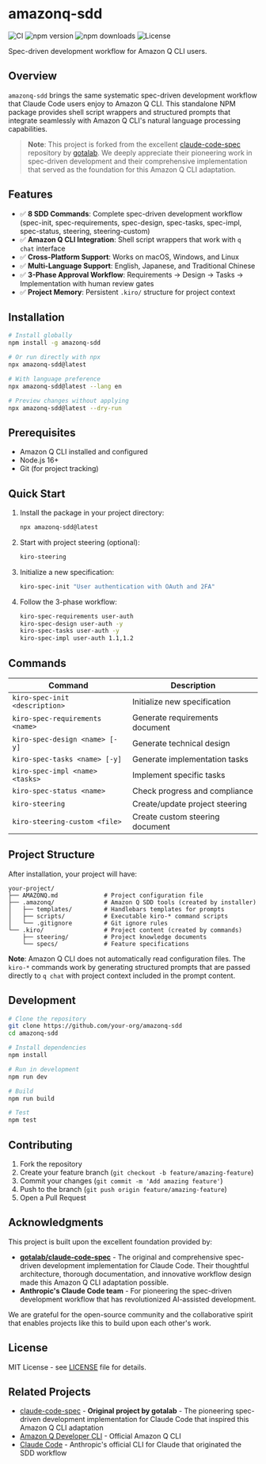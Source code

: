 # amazonq-sdd

![CI](https://github.com/yi-john-huang/amazonq-sdd/workflows/CI/badge.svg)
![npm version](https://img.shields.io/npm/v/amazonq-sdd)
![npm downloads](https://img.shields.io/npm/dm/amazonq-sdd)
![License](https://img.shields.io/npm/l/amazonq-sdd)

Spec-driven development workflow for Amazon Q CLI users.

## Overview

`amazonq-sdd` brings the same systematic spec-driven development workflow that Claude Code users enjoy to Amazon Q CLI. This standalone NPM package provides shell script wrappers and structured prompts that integrate seamlessly with Amazon Q CLI's natural language processing capabilities.

> **Note**: This project is forked from the excellent [claude-code-spec](https://github.com/gotalab/claude-code-spec) repository by [gotalab](https://github.com/gotalab). We deeply appreciate their pioneering work in spec-driven development and their comprehensive implementation that served as the foundation for this Amazon Q CLI adaptation.

## Features

- ✅ **8 SDD Commands**: Complete spec-driven development workflow (spec-init, spec-requirements, spec-design, spec-tasks, spec-impl, spec-status, steering, steering-custom)
- ✅ **Amazon Q CLI Integration**: Shell script wrappers that work with `q chat` interface
- ✅ **Cross-Platform Support**: Works on macOS, Windows, and Linux
- ✅ **Multi-Language Support**: English, Japanese, and Traditional Chinese
- ✅ **3-Phase Approval Workflow**: Requirements → Design → Tasks → Implementation with human review gates
- ✅ **Project Memory**: Persistent `.kiro/` structure for project context

## Installation

```bash
# Install globally
npm install -g amazonq-sdd

# Or run directly with npx
npx amazonq-sdd@latest

# With language preference
npx amazonq-sdd@latest --lang en

# Preview changes without applying
npx amazonq-sdd@latest --dry-run
```

## Prerequisites

- Amazon Q CLI installed and configured
- Node.js 16+ 
- Git (for project tracking)

## Quick Start

1. Install the package in your project directory:
   ```bash
   npx amazonq-sdd@latest
   ```

2. Start with project steering (optional):
   ```bash
   kiro-steering
   ```

3. Initialize a new specification:
   ```bash
   kiro-spec-init "User authentication with OAuth and 2FA"
   ```

4. Follow the 3-phase workflow:
   ```bash
   kiro-spec-requirements user-auth
   kiro-spec-design user-auth -y  
   kiro-spec-tasks user-auth -y
   kiro-spec-impl user-auth 1.1,1.2
   ```

## Commands

| Command | Description |
|---------|-------------|
| `kiro-spec-init <description>` | Initialize new specification |
| `kiro-spec-requirements <name>` | Generate requirements document |
| `kiro-spec-design <name> [-y]` | Generate technical design |
| `kiro-spec-tasks <name> [-y]` | Generate implementation tasks |
| `kiro-spec-impl <name> <tasks>` | Implement specific tasks |
| `kiro-spec-status <name>` | Check progress and compliance |
| `kiro-steering` | Create/update project steering |
| `kiro-steering-custom <file>` | Create custom steering document |

## Project Structure

After installation, your project will have:

```
your-project/
├── AMAZONQ.md             # Project configuration file
├── .amazonq/              # Amazon Q SDD tools (created by installer)
│   ├── templates/         # Handlebars templates for prompts
│   ├── scripts/           # Executable kiro-* command scripts
│   └── .gitignore         # Git ignore rules
└── .kiro/                 # Project content (created by commands)
    ├── steering/          # Project knowledge documents
    └── specs/             # Feature specifications
```

**Note**: Amazon Q CLI does not automatically read configuration files. The `kiro-*` commands work by generating structured prompts that are passed directly to `q chat` with project context included in the prompt content.

## Development

```bash
# Clone the repository
git clone https://github.com/your-org/amazonq-sdd
cd amazonq-sdd

# Install dependencies
npm install

# Run in development
npm run dev

# Build
npm run build

# Test
npm test
```

## Contributing

1. Fork the repository
2. Create your feature branch (`git checkout -b feature/amazing-feature`)
3. Commit your changes (`git commit -m 'Add amazing feature'`)
4. Push to the branch (`git push origin feature/amazing-feature`)
5. Open a Pull Request

## Acknowledgments

This project is built upon the excellent foundation provided by:

- **[gotalab/claude-code-spec](https://github.com/gotalab/claude-code-spec)** - The original and comprehensive spec-driven development implementation for Claude Code. Their thoughtful architecture, thorough documentation, and innovative workflow design made this Amazon Q CLI adaptation possible.
- **Anthropic's Claude Code team** - For pioneering the spec-driven development workflow that has revolutionized AI-assisted development.

We are grateful for the open-source community and the collaborative spirit that enables projects like this to build upon each other's work.

## License

MIT License - see [LICENSE](LICENSE) file for details.

## Related Projects

- [claude-code-spec](https://github.com/gotalab/claude-code-spec) - **Original project by gotalab** - The pioneering spec-driven development implementation for Claude Code that inspired this Amazon Q CLI adaptation
- [Amazon Q Developer CLI](https://github.com/aws/amazon-q-developer-cli) - Official Amazon Q CLI
- [Claude Code](https://claude.ai/code) - Anthropic's official CLI for Claude that originated the SDD workflow